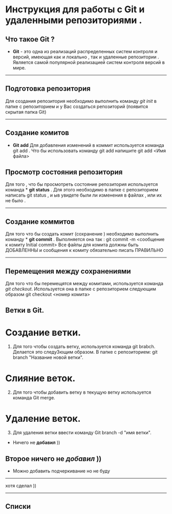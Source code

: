 # Инструкция для работы с Git и удаленными репозиториями .
## Что такое Git ?
* **Git** - это одна из реализаций распределенных систем контроля и версий,
имеющая как и локально , так и удаленные репозитории . 
Является самой популярной реализацией систем 
контроля версий в мире.
***

## Подготовка репозитория
Для создания репозитория необходимо выполнить
команду *git init* в папке с репозиторием и у
Вас создаться репозиторий (появится скрытая папка  Git)
***

## Создание комитов
* **Git add**
Для добавления изменений в коммит используется команда git add . Что бы использовать команду git add напишите  git add <Имя файла>

## Просмотр состояния репозитория
Для того , что бы просмотреть состояние репозитория используется команда * **git status** . Для этого необходимо в папке с репозиторием написать git status , и ыв увидете были ли изменения в файлах , или их не было .
***
## Создание коммитов
Для того что бы создать комит (сохранение ) необходимо выполнить команду * **git commit** . Выполняется она так : git commit -m <сообщение к комиту Initial commit> Все файлы для комита должны быть ДОБАВЛЕННЫ и сообщения к комиту обязательно писать ПРАВИЛЬНО
***
## Перемещения между сохранениями
Для того что бы перемещятся между комитами, используется команда *git checkout*. Используется она в папке с репозиторием следующим образом git checkout <номер комита>

## Ветки в Git.

# Создание ветки.
1. Для того чтобы создать ветку, используется команда git brabch. Делается это следу3ющим образом. В папке с репозиторием: git branch "Название новой ветки".

# Слияние веток.
2. Для того чтобы добавить ветку в текущую ветку используется команда Git merge.

# Удаление веток.
3. Для удаления ветки ввести команду Git branch -d "имя ветки".

* Ничего не **добавил** ))

## Второе ничего не *добавил* ))

* Можно добавить подчеркивание но не буду
***
хотя сделал ))

***
## Списки 
 